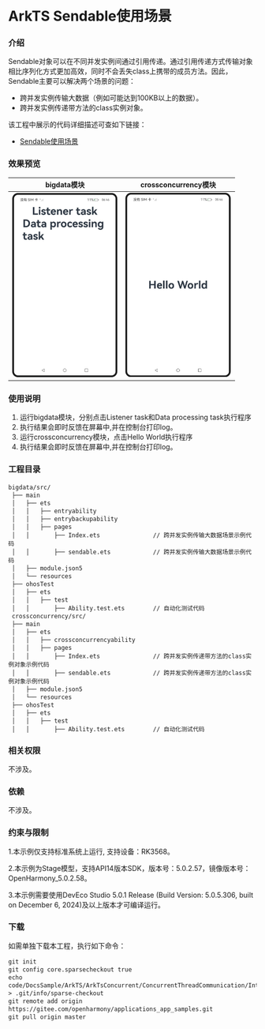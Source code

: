 # ArkTS Sendable使用场景

### 介绍

Sendable对象可以在不同并发实例间通过引用传递。通过引用传递方式传输对象相比序列化方式更加高效，同时不会丢失class上携带的成员方法。因此，Sendable主要可以解决两个场景的问题：

- 跨并发实例传输大数据（例如可能达到100KB以上的数据）。
- 跨并发实例传递带方法的class实例对象。

该工程中展示的代码详细描述可查如下链接：

- [Sendable使用场景](https://docs.openharmony.cn/pages/v5.0/zh-cn/application-dev/arkts-utils/sendable-guide.md)

### 效果预览

|                              bigdata模块                               |                          crossconcurrency模块                          |
| :--------------------------------------------------------------------: | :--------------------------------------------------------------------: |
| <img src="./screenshots/SendableScenarios_1.png" style="zoom: 50%;" /> | <img src="./screenshots/SendableScenarios_2.png" style="zoom: 50%;" /> |

### 使用说明

1. 运行bigdata模块，分别点击Listener task和Data processing task执行程序
2. 执行结果会即时反馈在屏幕中,并在控制台打印log。
3. 运行crossconcurrency模块，点击Hello World执行程序
4. 执行结果会即时反馈在屏幕中,并在控制台打印log。

### 工程目录

```
bigdata/src/
 ├── main
 │   ├── ets
 │   │   ├── entryability
 │   │   ├── entrybackupability
 │   │   ├── pages
 │   │       ├── Index.ets               // 跨并发实例传输大数据场景示例代码
 │   │       ├── sendable.ets            // 跨并发实例传输大数据场景示例代码
 │   ├── module.json5
 │   └── resources
 ├── ohosTest
 │   ├── ets
 │   │   ├── test
 │   │       ├── Ability.test.ets        // 自动化测试代码
 crossconcurrency/src/
 ├── main
 │   ├── ets
 │   │   ├── crossconcurrencyability
 │   │   ├── pages
 │   │       ├── Index.ets               // 跨并发实例传递带方法的class实例对象示例代码
 │   │       ├── sendable.ets            // 跨并发实例传递带方法的class实例对象示例代码
 │   ├── module.json5
 │   └── resources
 ├── ohosTest
 │   ├── ets
 │   │   ├── test
 │   │       ├── Ability.test.ets        // 自动化测试代码
```

### 相关权限

不涉及。

### 依赖

不涉及。

### 约束与限制

1.本示例仅支持标准系统上运行, 支持设备：RK3568。

2.本示例为Stage模型，支持API14版本SDK，版本号：5.0.2.57，镜像版本号：OpenHarmony_5.0.2.58。

3.本示例需要使用DevEco Studio 5.0.1 Release (Build Version: 5.0.5.306, built on December 6, 2024)及以上版本才可编译运行。

### 下载

如需单独下载本工程，执行如下命令：

```
git init
git config core.sparsecheckout true
echo code/DocsSample/ArkTS/ArkTsConcurrent/ConcurrentThreadCommunication/InterThreadCommunicationObjects/SendableObject/SendableScenarios > .git/info/sparse-checkout
git remote add origin https://gitee.com/openharmony/applications_app_samples.git
git pull origin master
```
